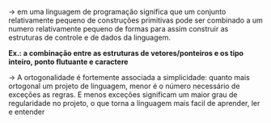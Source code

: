 

-> em uma linguagem de programação significa que um conjunto relativamente pequeno de construções primitivas pode ser combinado a um numero relativamente pequeno de formas para assim construir as estruturas de controle e de dados da linguagem.

**Ex.: a combinação entre as estruturas de vetores/ponteiros e os tipo inteiro, ponto flutuante e caractere**

-> A ortogonalidade é fortemente associada a simplicidade: quanto mais ortogonal um projeto de linguagem, menor é o número necessário de exceções as regras. E menos exceções significam um maior grau de regularidade no projeto, o que torna a linguagem mais facil de aprender, ler e entender